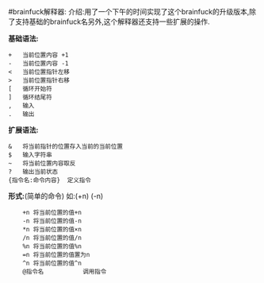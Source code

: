 #brainfuck解释器:
介绍:用了一个下午的时间实现了这个brainfuck的升级版本,除了支持基础的brainfuck名另外,这个解释器还支持一些扩展的操作.


**基础语法:**
```
+	当前位置内容 +1
-	当前位置内容 -1
<	当前位置指针左移
>	当前位置指针右移
[	循环开始符
]	循环结尾符
,	输入
.	输出
```
**扩展语法:**
```
&	将当前指针的位置存入当前的当前位置
$	输入字符串
~	将当前位置内容取反
?	输出当前状态
{指令名:命令内容}  定义指令
```
**形式:**(简单的命令)
如:(+n) (-n)
```
	+n 将当前位置的值+n
	-n 将当前位置的值-n
	*n 将当前位置的值×n
	/n 将当前位置的值/n
	%n 将当前位置的值%n
	=n 将当前位置的值置为n
	^n 将当前位置的值^n
	@指令名		   调用指令
```
